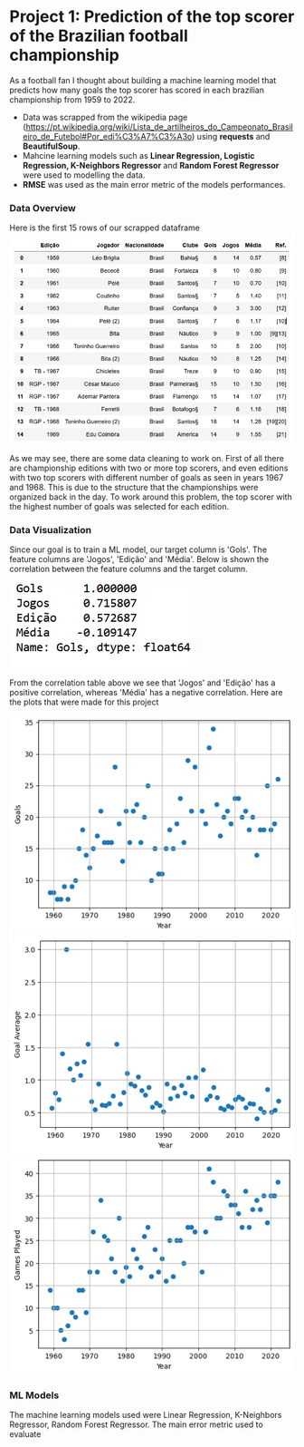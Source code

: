 # Project 1: Prediction of the top scorer of the Brazilian football championship

As a football fan I thought about building a machine learning model that predicts how many goals the top scorer has scored in each brazilian championship from 1959 to 2022.

* Data was scrapped from the wikipedia page (https://pt.wikipedia.org/wiki/Lista_de_artilheiros_do_Campeonato_Brasileiro_de_Futebol#Por_edi%C3%A7%C3%A3o) using **requests** and **BeautifulSoup**.
* Mahcine learning models such as **Linear Regression, Logistic Regression, K-Neighbors Regressor** and **Random Forest Regressor** were used to modelling the data.
* **RMSE** was used as the main error metric of the models performances.

### Data Overview
Here is the first 15 rows of our scrapped dataframe
![](images/data.png)

As we may see, there are some data cleaning to work on. First of all there are championship editions with two or more top scorers, and even editions with two top scorers with different number of goals as seen in years 1967 and 1968. This is due to the structure that the championships were organized back in the day. To work around this problem, the top scorer with the highest number of goals was selected for each edition.

### Data Visualization

Since our goal is to train a ML model, our target column is 'Gols'. The feature columns are 'Jogos', 'Edição' and 'Média'. Below is shown the correlation between the feature columns and the target column.

![](images/corr.png)

From the correlation table above we see that 'Jogos' and 'Edição' has a positive correlation, whereas 'Média' has a negative correlation. Here are the plots that were made for this project

![](images/goals.png)
![](images/avg_goals.png)
![](images/games_played.png)

### ML Models

The machine learning models used were Linear Regression, K-Neighbors Regressor, Random Forest Regressor. The main error metric used to evaluate 
